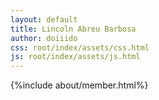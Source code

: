 ```yaml
---
layout: default
title: Lincoln Abreu Barbosa
author: doiiido
css: root/index/assets/css.html
js: root/index/assets/js.html
---
```


{%include about/member.html%}

